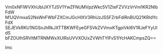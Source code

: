 Vm0xNFlWVXhUblJXYTJSV1YwZFNUMVpzWkc5V1ZteFZVVzVrVm1KR2NIbFdW
M1JQVmxaS2NsWnFWbFZXCmJGcHlXV3RhUzJSSFZrbFdiRnBUQ21KRldYcFdX
SEJEVkRKU1NGSnJhRkJXTTBKWFEyeGFSVkZVVmxKTgpiVkl6V1RJeFYyUldS
bFZOUlhSRVltMTRNMWxXUlRsUVVXOUxZVWhTYlFvS1lYcHAKCmpsZQ==

lmc